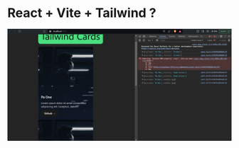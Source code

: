 # React + Vite + Tailwind ? 

![Alt text](https://github.com/pa-one55/React-Projects/blob/main/03tailwindprops/Screenshot%202024-06-19%20163819.png?raw=true)
